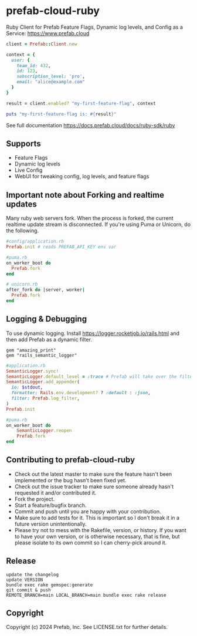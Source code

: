 # prefab-cloud-ruby

Ruby Client for Prefab Feature Flags, Dynamic log levels, and Config as a Service: https://www.prefab.cloud

```ruby
client = Prefab::Client.new

context = {
  user: {
    team_id: 432,
    id: 123,
    subscription_level: 'pro',
    email: "alice@example.com"
  }
}

result = client.enabled? "my-first-feature-flag", context

puts "my-first-feature-flag is: #{result}"
```

See full documentation https://docs.prefab.cloud/docs/ruby-sdk/ruby

## Supports

- Feature Flags
- Dynamic log levels
- Live Config
- WebUI for tweaking config, log levels, and feature flags

## Important note about Forking and realtime updates

Many ruby web servers fork. When the process is forked, the current realtime update stream is disconnected. If you're using Puma or Unicorn, do the following.

```ruby
#config/application.rb
Prefab.init # reads PREFAB_API_KEY env var
```

```ruby
#puma.rb
on_worker_boot do
  Prefab.fork
end
```

```ruby
# unicorn.rb
after_fork do |server, worker|
  Prefab.fork
end
```

## Logging & Debugging

To use dynamic logging. Install https://logger.rocketjob.io/rails.html and then add Prefab as a dynamic filter.

```
gem "amazing_print"
gem "rails_semantic_logger"
```
```ruby
#application.rb
SemanticLogger.sync!
SemanticLogger.default_level = :trace # Prefab will take over the filtering
SemanticLogger.add_appender(
  io: $stdout,
  formatter: Rails.env.development? ? :default : :json,
  filter: Prefab.log_filter,
)
Prefab.init
````

```ruby
#puma.rb
on_worker_boot do
    SemanticLogger.reopen
    Prefab.fork
end
```

## Contributing to prefab-cloud-ruby

- Check out the latest master to make sure the feature hasn't been implemented or the bug hasn't been fixed yet.
- Check out the issue tracker to make sure someone already hasn't requested it and/or contributed it.
- Fork the project.
- Start a feature/bugfix branch.
- Commit and push until you are happy with your contribution.
- Make sure to add tests for it. This is important so I don't break it in a future version unintentionally.
- Please try not to mess with the Rakefile, version, or history. If you want to have your own version, or is otherwise necessary, that is fine, but please isolate to its own commit so I can cherry-pick around it.

## Release

```shell
update the changelog
update VERSION
bundle exec rake gemspec:generate
git commit & push
REMOTE_BRANCH=main LOCAL_BRANCH=main bundle exec rake release
```

## Copyright

Copyright (c) 2024 Prefab, Inc. See LICENSE.txt for further details.
